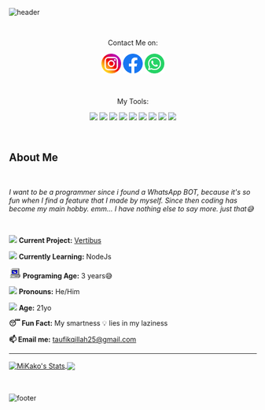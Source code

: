 ![header](https://capsule-render.vercel.app/api?type=slice&height=200&section=header&&color=30:ecfa23,70:47fa23&text=Hi%20There!&fontAlignY=30&fontAlign=70&rotate=13&desc=i'M%20MiKako&descAlign=59&descAlignY=45)

<br>

<div align="center">
  <p>Contact Me on:</p>
  
 [<img src="assets/instagram_icon.svg" alt="instagram logo" width="40">](https://www.instagram.com/gamerz_garena/) [<img src="assets/facebook_icon.svg" alt="facebook logo" width="40">](https://www.facebook.com/taufik.qillah.73) [<img src="assets/whatsapp_icon.svg" alt="whatsapp logo" width="40">](https://wa.wizard.id/b83d19)

  <br>
  <p>My Tools:</p>

  [<img src="https://cdn.jsdelivr.net/gh/devicons/devicon@latest/icons/windows8/windows8-original.svg" width="40"/>](https://www.microsoft.com/en-us/software-download/windows10)
  [<img src="https://cdn.jsdelivr.net/gh/devicons/devicon@latest/icons/vscode/vscode-original.svg" width="40"/>](https://code.visualstudio.com/)
  [<img src="https://cdn.jsdelivr.net/gh/devicons/devicon@latest/icons/javascript/javascript-original.svg" width="40"/>](https://www.javascript.com/)
  [<img src="https://cdn.jsdelivr.net/gh/devicons/devicon@latest/icons/nodejs/nodejs-original.svg" width="40"/>](https://nodejs.org/)
  [<img src="https://cdn.jsdelivr.net/gh/devicons/devicon@latest/icons/npm/npm-original-wordmark.svg" width="40"/>](https://www.npmjs.com/)
  [<img src="https://cdn.jsdelivr.net/gh/devicons/devicon@latest/icons/mongodb/mongodb-original.svg" width="40"/>](https://www.mongodb.com/)
  [<img src="https://cdn.jsdelivr.net/gh/devicons/devicon@latest/icons/git/git-original.svg" width="40"/>](https://git-scm.com/)
  [<img src="https://cdn.jsdelivr.net/gh/devicons/devicon@latest/icons/github/github-original.svg" width="40"/>](https://github.com/)
  [<img src="https://cdn.jsdelivr.net/gh/devicons/devicon@latest/icons/firefox/firefox-original.svg" width="40"/>](https://www.mozilla.org/en-US/firefox/)
  
 </div>
 <br>
 
## About Me

<br>
<p>
  <em>
    I want to be a programmer since i found a WhatsApp BOT, because it's so fun when I find a feature that I made by myself. Since then coding has become my main hobby.
    emm... I have nothing else to say more. just that😅
  </em>
</p>
<br>

<img src="https://github.com/TheDudeThatCode/TheDudeThatCode/blob/master/Assets/coin.gif" width="24"> **Current Project:** <a href="https://github.com/keito-klein/vertibus" >Vertibus</a>

<img src="https://github.com/TheDudeThatCode/TheDudeThatCode/blob/master/Assets/Rocket.gif" width="24"> **Currently Learning:** NodeJs

<img src="https://github.com/TheDudeThatCode/TheDudeThatCode/blob/master/Assets/PC.gif" width="24"> **Programing Age:** 3 years😅

<img src="https://github.com/TheDudeThatCode/TheDudeThatCode/blob/master/Assets/powerup.gif" width="24"> **Pronouns:** He/Him

<img src="https://github.com/TheDudeThatCode/TheDudeThatCode/blob/master/Assets/Earth.gif" width="24"> **Age:** 21yo

**😴 Fun Fact:** My smartness 💡 lies in my laziness

**📫 Email me:** taufikqillah25@gmail.com

<hr>
 <a href="https://github.com/Keito-Klein">
  <img align="center" src="https://github-readme-stats.vercel.app/api?username=keito-klein&show_icons=true&theme=calm" width="40%" alt="MiKako's Stats"/>
 </a>
 
 <a href="https://github.com/Keito-Klein/Vertibus">
  <img align="center" src="https://github-readme-stats.vercel.app/api/pin/?username=keito-klein&repo=Vertibus&theme=ayu-mirage" width="45%" />
 </a>

<br>
<br>
<br>

![footer](https://capsule-render.vercel.app/api?type=slice&height=200&color=30:47fa23,70:ecfa23&text=El%20Psy%20Congroo&section=footer&fontAlign=36&fontAlignY=83&rotate=11&desc=Cheers:&descAlign=8&descAlignY=54&descSize=23)
